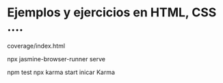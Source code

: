 # Ejemplos y ejercicios en HTML, CSS ....

coverage/index.html

npx jasmine-browser-runner serve

npm test
npx karma start inicar Karma